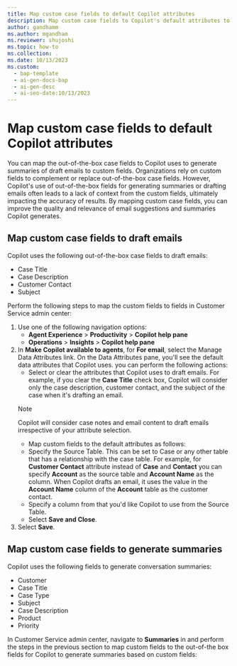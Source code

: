 ```yaml
---
title: Map custom case fields to default Copilot attributes
description: Map custom case fields to Copilot's default attributes to generate more accurate summaries and emails. 
author: gandhamm 
ms.author: mgandham 
ms.reviewer: shujoshi 
ms.topic: how-to 
ms.collection: .
ms.date: 10/13/2023
ms.custom:
  - bap-template
  - ai-gen-docs-bap
  - ai-gen-desc
  - ai-seo-date:10/13/2023
---
```


# Map custom case fields to default Copilot attributes

You can map the out-of-the-box case fields to Copilot uses to generate summaries of draft emails to custom fields. Organizations rely on custom fields to complement or replace out-of-the-box case fields. However, Copilot's use of out-of-the-box fields for generating summaries or drafting emails often leads to a lack of context from the custom fields, ultimately impacting the accuracy of results. By mapping custom case fields, you can improve the quality and relevance of email suggestions and summaries Copilot generates.

## Map custom case fields to draft emails

Copilot uses the following out-of-the-box case fields to draft emails:

- Case Title
- Case Description
- Customer Contact
- Subject

Perform the following steps to map the custom fields to fields in Customer Service admin center:

1. Use one of the following navigation options: 
    - **Agent Experience** > **Productivity** > **Copilot help pane**
    - **Operations** > **Insights** > **Copilot help pane**
2. In **Make Copilot available to agents**, for **For email**, select the Manage Data Attributes link. On the Data Attributes pane, you'll see the default data attributes that Copilot uses. you can perform the following actions:
   - Select or clear the attributes that Copilot uses to draft emails. For example, if you clear the **Case Title** check box, Copilot will consider only the case description, customer contact, and the subject of the case when it's drafting an email.
    > [!NOTE]
    > Copilot will consider case notes and email content to draft emails irrespective of your attribute selection.
   - Map custom fields to the default attributes as follows: 
    - Specify the Source Table. This can be set to Case or any other table that has a relationship with the case table. For example, for **Customer Contact** attribute instead of **Case** and **Contact** you can specify **Account** as the source table and **Account Name** as the column. When Copilot drafts an email, it uses the value in the **Account Name** column of the **Account** table as the customer contact.
    - Specify a column from that you'd like Copilot to use from the Source Table.
   - Select **Save and Close**.
3. Select **Save**.

## Map custom case fields to generate summaries

Copilot uses the following fields to generate conversation summaries:

- Customer
- Case Title
- Case Type
- Subject
- Case Description
- Product
- Priority

In Customer Service admin center, navigate to **Summaries** in and perform the steps in the previous section to map custom fields to the out-of-the box fields for Copilot to generate summaries based on custom fields: 


